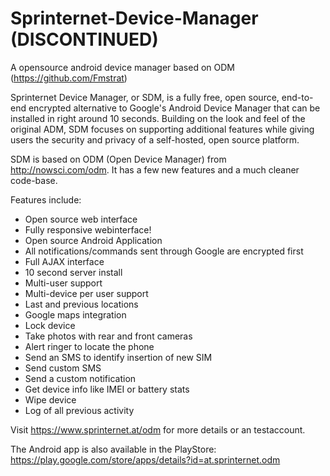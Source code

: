 Sprinternet-Device-Manager (DISCONTINUED)
==========================

A opensource android device manager based on ODM (https://github.com/Fmstrat)

Sprinternet Device Manager, or SDM, is a fully free, open source, end-to-end encrypted alternative to Google's Android Device Manager that can be installed in right around 10 seconds. Building on the look and feel of the original ADM, SDM focuses on supporting additional features while giving users the security and privacy of a self-hosted, open source platform.

SDM is based on ODM (Open Device Manager) from http://nowsci.com/odm. It has a few new features and a much cleaner code-base.

Features include:
- Open source web interface
- Fully responsive webinterface!
- Open source Android Application
- All notifications/commands sent through Google are encrypted first
- Full AJAX interface
- 10 second server install
- Multi-user support
- Multi-device per user support
- Last and previous locations
- Google maps integration
- Lock device
- Take photos with rear and front cameras
- Alert ringer to locate the phone
- Send an SMS to identify insertion of new SIM
- Send custom SMS
- Send a custom notification
- Get device info like IMEI or battery stats
- Wipe device
- Log of all previous activity


Visit https://www.sprinternet.at/odm for more details or an testaccount.

The Android app is also available in the PlayStore: https://play.google.com/store/apps/details?id=at.sprinternet.odm
